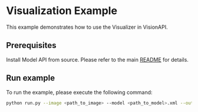 # Visualization Example

This example demonstrates how to use the Visualizer in VisionAPI.

## Prerequisites

Install Model API from source. Please refer to the main [README](../../../README.md) for details.

## Run example

To run the example, please execute the following command:

```bash
python run.py --image <path_to_image> --model <path_to_model>.xml --output <path_to_output_image>
```
